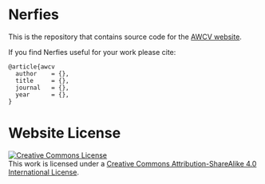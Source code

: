 # Nerfies

This is the repository that contains source code for the [AWCV website](https://xuchen-li.github.io).

If you find Nerfies useful for your work please cite:
```
@article{awcv
  author    = {},
  title     = {},
  journal   = {},
  year      = {},
}
```

# Website License
<a rel="license" href="http://creativecommons.org/licenses/by-sa/4.0/"><img alt="Creative Commons License" style="border-width:0" src="https://i.creativecommons.org/l/by-sa/4.0/88x31.png" /></a><br />This work is licensed under a <a rel="license" href="http://creativecommons.org/licenses/by-sa/4.0/">Creative Commons Attribution-ShareAlike 4.0 International License</a>.
